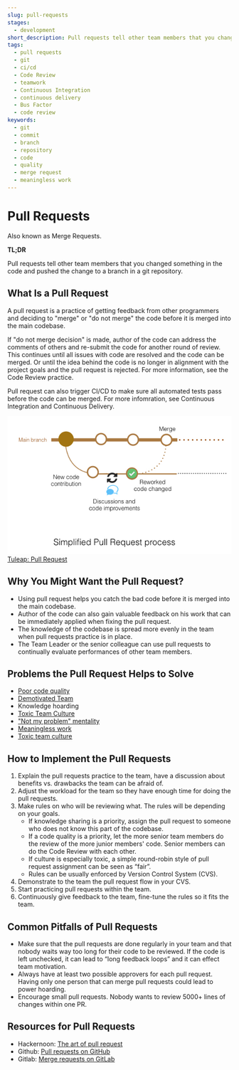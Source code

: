 ```yaml
---
slug: pull-requests
stages:
  - development
short_description: Pull requests tell other team members that you changed something in the code and pushed the change to a branch in a git repository. Then other members can review and discuss the changes before the changes are merged into the master branch.
tags:
  - pull requests
  - git
  - ci/cd
  - Code Review
  - teamwork
  - Continuous Integration
  - continuous delivery
  - Bus Factor
  - code review
keywords:
  - git
  - commit
  - branch
  - repository
  - code
  - quality
  - merge request
  - meaningless work
---
```


# Pull Requests

Also known as Merge Requests.

**TL;DR**

Pull requests tell other team members that you changed something in the code and pushed the change to a branch in a git repository.

## What Is a Pull Request

A pull request is a practice of getting feedback from other programmers and deciding to "merge" or "do not merge" the code before it is merged into the main codebase.

If "do not merge decision" is made, author of the code can address the comments of others and re-submit the code for another round of review. This continues until all issues with code are resolved and the code can be merged. Or until the idea behind the code is no longer in alignment with the project goals and the pull request is rejected.
For more information, see the Code Review practice.

Pull request can also trigger CI/CD to make sure all automated tests pass before the code can be merged. For more infomration, see Continuous Integration and Continuous Delivery.

![Pull Request](/files/pull-request.jpeg)  
[Tuleap: Pull Request](https://blog.tuleap.org/tuleap-pull-request-open-source-code-review-tool)

## Why You Might Want the Pull Request?

- Using pull request helps you catch the bad code before it is merged into the main codebase.
- Author of the code can also gain valuable feedback on his work that can be immediately applied when fixing the pull request.
- The knowledge of the codebase is spread more evenly in the team when pull requests practice is in place.
- The Team Leader or the senior colleague can use pull requests to continually evaluate performances of other team members.

## Problems the Pull Request Helps to Solve

- [Poor code quality](/problems/poor-code-quality)
- [Demotivated Team](/problems/demotivated-team)
- Knowledge hoarding
- [Toxic Team Culture](/problems/toxic-team-culture)
- ["Not my problem" mentality](/problems/not-my-problem-mentality)
- [Meaningless work](/problems/meaningless-work)
- [Toxic team culture](/problems/toxic-team-culture)

## How to Implement the Pull Requests

1. Explain the pull requests practice to the team, have a discussion about benefits vs. drawbacks the team can be afraid of.
2. Adjust the workload for the team so they have enough time for doing the pull requests.
3. Make rules on who will be reviewing what. The rules will be depending on your goals.
   - If knowledge sharing is a priority, assign the pull request to someone who does not know this part of the codebase.
   - If a code quality is a priority, let the more senior team members do the review of the more junior members' code. Senior members can do the Code Review with each other.
   - If culture is especially toxic, a simple round-robin style of pull request assignment can be seen as “fair”.
   - Rules can be usually enforced by Version Control System (CVS).
4. Demonstrate to the team the pull request flow in your CVS.
5. Start practicing pull requests within the team.
6. Continuously give feedback to the team, fine-tune the rules so it fits the team.

## Common Pitfalls of Pull Requests

- Make sure that the pull requests are done regularly in your team and that nobody waits way too long for their code to be reviewed. If the code is left unchecked, it can lead to “long feedback loops” and it can effect team motivation.
- Always have at least two possible approvers for each pull request. Having only one person that can merge pull requests could lead to power hoarding.
- Encourage small pull requests. Nobody wants to review 5000+ lines of changes within one PR.

## Resources for Pull Requests

- Hackernoon: [The art of pull request](https://hackernoon.com/the-art-of-pull-requests-6f0f099850f9)
- Github: [Pull requests on GitHub](https://help.github.com/articles/about-pull-requests/)
- Gitlab: [Merge requests on GitLab](https://docs.gitlab.com/ee/user/project/merge_requests/)
